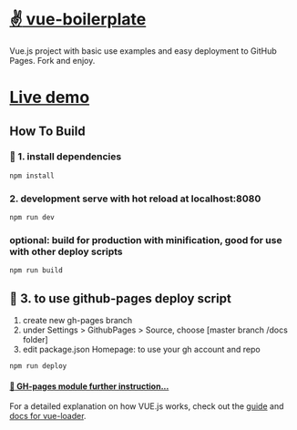 # [:v: vue-boilerplate](https://adjectival.github.io/vue-boilerplate/)

Vue.js project with basic use examples and easy deployment to GitHub Pages. Fork and enjoy.

# [Live demo](https://adjectival.github.io/vue-boilerplate/)

## How To Build

### :wrench: 1. install dependencies
```npm install```

### 2. development serve with hot reload at localhost:8080
```npm run dev```

### optional: build for production with minification, good for use with other deploy scripts
```npm run build```

## :rocket: 3. to use github-pages deploy script
1. create new gh-pages branch
2. under Settings > GithubPages > Source, choose [master branch /docs folder]
3. edit package.json Homepage: to use your gh account and repo

```npm run deploy```

#### [:memo: GH-pages module further instruction...](https://npm.runkit.com/vue-gh-pages)

For a detailed explanation on how VUE.js works, check out the [guide](http://vuejs-templates.github.io/webpack/) and [docs for vue-loader](http://vuejs.github.io/vue-loader).
